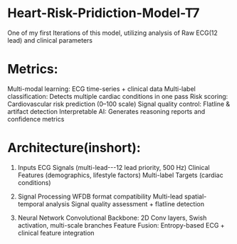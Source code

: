 # Heart-Risk-Pridiction-Model-T7
One of my first Iterations of this model, utilizing analysis of Raw ECG(12 lead) and clinical parameters

# Metrics:
Multi-modal learning: ECG time-series + clinical data
Multi-label classification: Detects multiple cardiac conditions in one pass
Risk scoring: Cardiovascular risk prediction (0–100 scale)
Signal quality control: Flatline & artifact detection
Interpretable AI: Generates reasoning reports and confidence metrics

# Architecture(inshort):
1. Inputs
    ECG Signals (multi-lead---12 lead priority, 500 Hz)
    Clinical Features (demographics, lifestyle factors)
    Multi-label Targets (cardiac conditions)

2. Signal Processing
    WFDB format compatibility
    Multi-lead spatial-temporal analysis
    Signal quality assessment + flatline detection
   
4. Neural Network
    Convolutional Backbone: 2D Conv layers, Swish activation, multi-scale branches
    Feature Fusion: Entropy-based ECG + clinical feature integration

       
